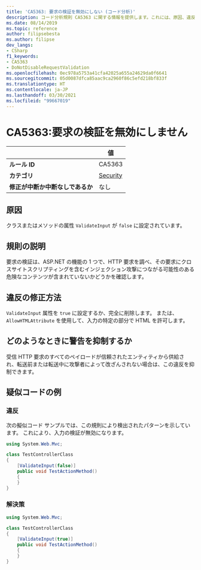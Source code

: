 ```yaml
---
title: 'CA5363: 要求の検証を無効にしない (コード分析)'
description: コード分析規則 CA5363 に関する情報を提供します。これには、原因、違反の修正方法、およびそれを抑制するタイミングなどが含まれます。
ms.date: 08/14/2019
ms.topic: reference
author: filipsebesta
ms.author: filipse
dev_langs:
- CSharp
f1_keywords:
- CA5363
- DoNotDisableRequestValidation
ms.openlocfilehash: 0ec978a5753a41cfa42025a655a24629da0f6641
ms.sourcegitcommit: 05d0087dfca85aac9ca2960f86c5efd218bf833f
ms.translationtype: HT
ms.contentlocale: ja-JP
ms.lasthandoff: 03/30/2021
ms.locfileid: "99667019"
---
```

# <a name="ca5363-do-not-disable-request-validation"></a>CA5363:要求の検証を無効にしません

| | 値 |
|-|-|
| **ルール ID** |CA5363|
| **カテゴリ** |[Security](security-warnings.md)|
| **修正が中断か中断なしであるか** |なし|

## <a name="cause"></a>原因

クラスまたはメソッドの属性 `ValidateInput` が `false` に設定されています。

## <a name="rule-description"></a>規則の説明

要求の検証は、ASP.NET の機能の 1 つで、HTTP 要求を調べ、その要求にクロスサイトスクリプティングを含むインジェクション攻撃につながる可能性のある危険なコンテンツが含まれていないかどうかを確認します。

## <a name="how-to-fix-violations"></a>違反の修正方法

`ValidateInput` 属性を `true` に設定するか、完全に削除します。 または、`AllowHTMLAttribute` を使用して、入力の特定の部分で HTML を許可します。

## <a name="when-to-suppress-warnings"></a>どのようなときに警告を抑制するか

受信 HTTP 要求のすべてのペイロードが信頼されたエンティティから供給され、転送前または転送中に攻撃者によって改ざんされない場合は、この違反を抑制できます。

## <a name="pseudo-code-examples"></a>疑似コードの例

### <a name="violation"></a>違反

次の擬似コード サンプルでは、この規則により検出されたパターンを示しています。
これにより、入力の検証が無効になります。

```csharp
using System.Web.Mvc;

class TestControllerClass
{
    [ValidateInput(false)]
    public void TestActionMethod()
    {
    }
}
```

### <a name="solution"></a>解決策

```csharp
using System.Web.Mvc;

class TestControllerClass
{
    [ValidateInput(true)]
    public void TestActionMethod()
    {
    }
}
```
